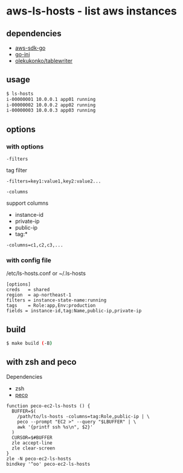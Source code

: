 aws-ls-hosts - list aws instances
====

dependencies
----

- [aws-sdk-go](https://github.com/aws/aws-sdk-go)
- [go-ini](https://github.com/go-ini/ini)
- [olekukonko/tablewriter](https://github.com/olekukonko/tablewriter)

usage
----

```bash
$ ls-hosts
i-00000001 10.0.0.1 app01 running
i-00000002 10.0.0.2 app02 running
i-00000003 10.0.0.3 app03 running
```

options
----

### with options

`-filters`

tag filter

```
-filters=key1:value1,key2:value2...
```


`-columns`

support columns

- instance-id
- private-ip
- public-ip
- tag:*

```
-columns=c1,c2,c3,...
```

### with config file

/etc/ls-hosts.conf or ~/.ls-hosts

```
[options]
creds   = shared
region  = ap-northeast-1
filters = instance-state-name:running
tags    = Role:app,Env:production
fields = instance-id,tag:Name,public-ip,private-ip
```

build
----

```bash
$ make build (-B)
```

with zsh and peco
----

Dependencies

- zsh
- [peco](https://github.com/peco/peco)

```~/.zshrc
function peco-ec2-ls-hosts () {
  BUFFER=$(
    /path/to/ls-hosts -columns=tag:Role,public-ip | \
    peco --prompt "EC2 >" --query "$LBUFFER" | \
    awk '{printf ssh %s\n", $2}'
  )
  CURSOR=$#BUFFER
  zle accept-line
  zle clear-screen
}
zle -N peco-ec2-ls-hosts
bindkey '^oo' peco-ec2-ls-hosts
```
